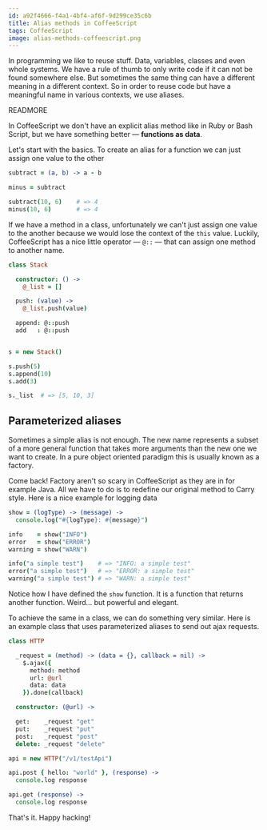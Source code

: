 ```yaml
---
id: a92f4666-f4a1-4bf4-af6f-9d299ce35c6b
title: Alias methods in CoffeeScript
tags: CoffeeScript
image: alias-methods-coffeescript.png
---
```


In programming we like to reuse stuff. Data, variables, classes and even whole systems. We have a rule of thumb to only write code if it can not be found somewhere else. But sometimes the same thing can have a different meaning in a different context. So in order to reuse code but have a meaningful name in various contexts, we use aliases.

READMORE

In CoffeeScript we don't have an explicit alias method like in Ruby or Bash Script, but we have something better &mdash; **functions as data**.

Let's start with the basics. To create an alias for a function we can just assign one value to the other

``` coffeescript
subtract = (a, b) -> a - b

minus = subtract

subtract(10, 6)    # => 4
minus(10, 6)       # => 4
```

If we have a method in a class, unfortunately we can't just assign one value to the another because we would lose the context of the `this` value. Luckily, CoffeeScript has a nice little operator &mdash; `@::` &mdash; that can assign one method to another name.

``` coffeescript
class Stack

  constructor: () ->
    @_list = []

  push: (value) ->
    @_list.push(value)

  append: @::push
  add   : @::push


s = new Stack()

s.push(5)
s.append(10)
s.add(3)

s._list  # => [5, 10, 3]
```

## Parameterized aliases

Sometimes a simple alias is not enough. The new name represents a subset of a more general function that takes more arguments than the new one we want to create. In a pure object oriented paradigm this is usually known as a factory.

Come back! Factory aren't so scary in CoffeeScript as they are in for example Java. All we have to do is to redefine our original method to Carry style. Here is a nice example for logging data

``` coffeescript
show = (logType) -> (message) ->
  console.log("#{logType}: #{message}")

info    = show("INFO")
error   = show("ERROR")
warning = show("WARN")

info("a simple test")    # => "INFO: a simple test"
error("a simple test")   # => "ERROR: a simple test"
warning("a simple test") # => "WARN: a simple test"
```

Notice how I have defined the `show` function. It is a function that returns another function. Weird... but powerful and elegant.

To achieve the same in a class, we can do something very similar. Here is an example class that uses parameterized aliases to send out ajax requests.

``` coffeescript
class HTTP

  _request = (method) -> (data = {}, callback = nil) ->
    $.ajax({
      method: method
      url: @url
      data: data
    }).done(callback)

  constructor: (@url) ->

  get:    _request "get"
  put:    _request "put"
  post:   _request "post"
  delete: _request "delete"

api = new HTTP("/v1/testApi")

api.post { hello: "world" }, (response) ->
  console.log response

api.get (response) ->
  console.log response
```

That's it. Happy hacking!
